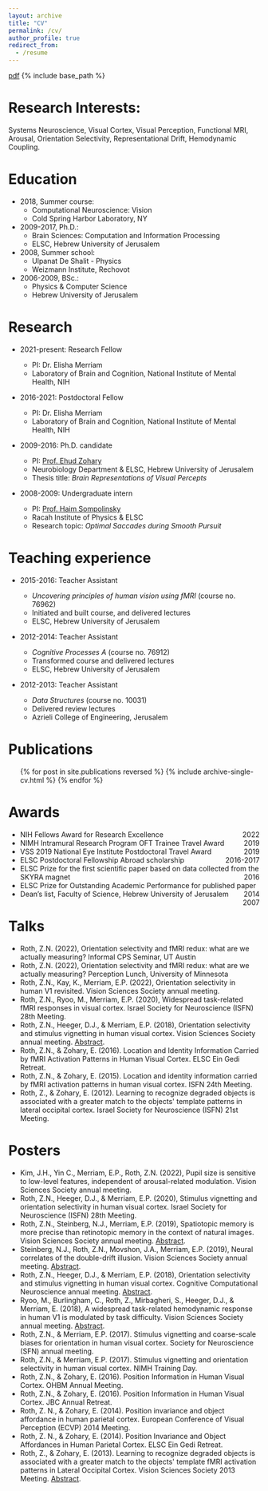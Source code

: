 ```yaml
---
layout: archive
title: "CV"
permalink: /cv/
author_profile: true
redirect_from:
  - /resume
---
```


[pdf](/files/RothCV.pdf)
{% include base_path %}

Research Interests:
======
Systems Neuroscience, Visual Cortex, Visual Perception,
Functional MRI, Arousal, Orientation Selectivity, Representational Drift, Hemodynamic Coupling.

Education
======
* 2018, Summer course:
  * Computational Neuroscience: Vision
  * Cold Spring Harbor Laboratory, NY
* 2009-2017, Ph.D.:
  * Brain Sciences: Computation and Information Processing
  * ELSC, Hebrew University of Jerusalem
* 2008, Summer school:
  * Ulpanat De Shalit - Physics
  * Weizmann Institute, Rechovot
* 2006-2009, BSc.:
  * Physics & Computer Science
  * Hebrew University of Jerusalem
  
Research
======
* 2021-present: Research Fellow
  * PI: Dr. Elisha Merriam
  * Laboratory of Brain and Cognition, National Institute of Mental Health, NIH

* 2016-2021: Postdoctoral Fellow
  * PI: Dr. Elisha Merriam
  * Laboratory of Brain and Cognition, National Institute of Mental Health, NIH
  
* 2009-2016: Ph.D. candidate
  * PI: [Prof. Ehud Zohary](https://elsc.huji.ac.il/faculty-staff/ehud-zohary)
  * Neurobiology Department & ELSC, Hebrew University of Jerusalem
  * Thesis title: <i>Brain Representations of Visual Percepts</i>
  
* 2008-2009: Undergraduate intern
  * PI: [Prof. Haim Sompolinsky](https://elsc.huji.ac.il/faculty-staff/haim-sompolinsky)
  * Racah Institute of Physics & ELSC
  * Research topic: <i>Optimal Saccades during Smooth Pursuit</i>
  

Teaching experience
======
* 2015-2016: Teacher Assistant
  * <i>Uncovering principles of human vision using fMRI</i> (course no. 76962)
  * Initiated and built course, and delivered lectures
  * ELSC, Hebrew University of Jerusalem
  
* 2012-2014: Teacher Assistant
  * <i>Cognitive Processes A</i> (course no. 76912)
  * Transformed course and delivered lectures
  * ELSC, Hebrew University of Jerusalem
  
* 2012-2013: Teacher Assistant
  * <i>Data Structures</i> (course no. 10031)
  * Delivered review lectures
  * Azrieli College of Engineering, Jerusalem
  
  
<!-- Skills
======
* experiment design
* fMRI scanning
* data analysis
* programming
* scientific writing
* academic teaching
* mentoring
-->

Publications
======
  <ul>{% for post in site.publications reversed %}
    {% include archive-single-cv.html %}
  {% endfor %}</ul>
  
  
Awards
======
* NIH Fellows Award for Research Excellence <span style="float:right;">2022</span>
* NIMH Intramural Research Program OFT Trainee Travel Award <span style="float:right;">2019</span>
* VSS 2019 National Eye Institute Postdoctoral Travel Award <span style="float:right;">2019</span>
* ELSC Postdoctoral Fellowship Abroad scholarship <span style="float:right;">2016-2017</span>
* ELSC Prize for the first scientific paper based on data collected from the SKYRA magnet <span style="float:right;">2016</span>
* ELSC Prize for Outstanding Academic Performance for published paper <span style="float:right;">2014</span>
* Dean’s list, Faculty of Science, Hebrew University of Jerusalem <span style="float:right;">2007</span>

Talks
======
* Roth, Z.N. (2022), Orientation selectivity and fMRI redux: what are we actually measuring? Informal CPS Seminar, UT Austin
* Roth, Z.N. (2022), Orientation selectivity and fMRI redux: what are we actually measuring? Perception Lunch, University of Minnesota
* Roth, Z.N., Kay, K., Merriam, E.P. (2022), Orientation selectivity in human V1 revisited. Vision Sciences Society annual meeting.
* Roth, Z.N., Ryoo, M., Merriam, E.P. (2020), Widespread task-related fMRI responses in visual cortex. Israel Society for Neuroscience (ISFN) 28th Meeting.
* Roth, Z.N., Heeger, D.J., & Merriam, E.P. (2018), Orientation selectivity and stimulus vignetting in human visual cortex. Vision Sciences Society annual meeting. [Abstract](https://jov.arvojournals.org/article.aspx?articleid=2700037).
* Roth, Z.N., & Zohary, E. (2016). Location and Identity Information Carried by fMRI Activation Patterns in Human Visual Cortex. ELSC Ein Gedi Retreat.
* Roth, Z.N., & Zohary, E. (2015). Location and identity information carried by fMRI activation patterns in human visual cortex. ISFN 24th Meeting. 
* Roth, Z., & Zohary, E. (2012). Learning to recognize degraded objects is associated with a greater match to the objects' template patterns in lateral occipital cortex. Israel Society for Neuroscience (ISFN) 21st Meeting.
  
Posters
======
* Kim, J.H., Yin C., Merriam, E.P., Roth, Z.N. (2022), Pupil size is sensitive to low-level features, independent of arousal-related modulation. Vision Sciences Society annual meeting.
* Roth, Z.N., Heeger, D.J., & Merriam, E.P. (2020), Stimulus vignetting and orientation selectivity in human visual cortex. Israel Society for Neuroscience (ISFN) 28th Meeting.
* Roth, Z.N., Steinberg, N.J., Merriam, E.P. (2019), Spatiotopic memory is more precise than retinotopic memory in the context of natural images. Vision Sciences Society annual meeting. [Abstract](https://jov.arvojournals.org/article.aspx?articleid=2750886).
* Steinberg, N.J., Roth, Z.N., Movshon, J.A., Merriam, E.P. (2019), Neural correlates of the double-drift illusion. Vision Sciences Society annual meeting. [Abstract](https://jov.arvojournals.org/article.aspx?articleid=2750028).
* Roth, Z.N., Heeger, D.J., & Merriam, E.P. (2018), Orientation selectivity and stimulus vignetting in human visual cortex. Cognitive Computational Neuroscience annual meeting. [Abstract](https://ccneuro.org/2018/Papers/ViewPapers.asp?PaperNum=1245).
* Ryoo, M., Burlingham, C., Roth, Z., Mirbagheri, S., Heeger, D.J., & Merriam, E. (2018), A widespread task-related hemodynamic response in human V1 is modulated by task difficulty. Vision Sciences Society annual meeting. [Abstract](https://jov.arvojournals.org/article.aspx?articleid=2700241).
* Roth, Z.N., & Merriam, E.P. (2017). Stimulus vignetting and coarse-scale biases for orientation in human visual cortex. Society for Neuroscience (SFN) annual meeting. 
* Roth, Z.N., & Merriam, E.P. (2017). Stimulus vignetting and orientation selectivity in human visual cortex. NIMH Training Day. 
* Roth, Z.N., & Zohary, E. (2016). Position Information in Human Visual Cortex. OHBM Annual Meeting. 
* Roth, Z.N., & Zohary, E. (2016). Position Information in Human Visual Cortex. JBC Annual Retreat.
* Roth, Z. N., & Zohary, E. (2014). Position invariance and object affordance in human parietal cortex. European Conference of Visual Perception (ECVP) 2014 Meeting. 
* Roth, Z. N., & Zohary, E. (2014). Position Invariance and Object Affordances in Human Parietal Cortex. ELSC Ein Gedi Retreat.
* Roth, Z., & Zohary, E. (2013). Learning to recognize degraded objects is associated with a greater match to the objects' template fMRI activation patterns in Lateral Occipital Cortex. Vision Sciences Society 2013 Meeting. [Abstract](https://jov.arvojournals.org/article.aspx?articleid=2142604).

  

